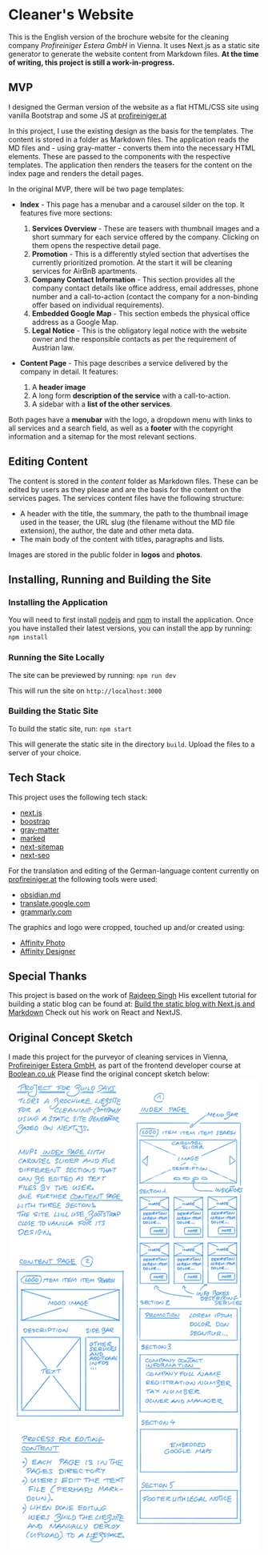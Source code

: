 # Cleaner's Website 

This is the English version of the brochure website for the cleaning company _Profireiniger Estera GmbH_ in Vienna. It uses Next.js as a static site generator to generate the website content from Markdown files.
**At the time of writing, this project is still a work-in-progress.**


## MVP
I designed the German version of the website as a flat HTML/CSS site using vanilla Bootstrap and some JS at [profireiniger.at](https://profireiniger.at)

In this project, I use the existing design as the basis for the templates. The content is stored in a folder as Markdown files. The application reads the MD files and - using gray-matter - converts them into the necessary HTML elements. These are passed to the components with the respective templates. The application then renders the teasers for the content on the index page and renders the detail pages.

In the original MVP, there will be two page templates:
- **Index** - This page has a menubar and a carousel silder on the top. It features five more sections:
	1. **Services Overview** - These are teasers with thumbnail images and a short summary for each service offered by the company. Clicking on them opens the respective detail page.
	2. **Promotion** - This is a differently styled section that advertises the currently prioritized promotion. At the start it will be cleaning services for AirBnB apartments.
	3. **Company Contact Information** - This section provides all the company contact details like office address, email addresses, phone number and a call-to-action (contact the company for a non-binding offer based on individual requirements).
	4. **Embedded Google Map** - This section embeds the physical office address as a Google Map.
	5. **Legal Notice** - This is the obligatory legal notice with the website owner and the responsible contacts as per the requirement of Austrian law.

- **Content Page** - This page describes a service delivered by the company in detail. It features:
	1. A **header image**
	2. A long form **description of the service** with a call-to-action.
	3. A sidebar with a **list of the other services**.

Both pages have a **menubar** with the logo, a dropdown menu with links to all services and a search field, as well as a **footer** with the copyright information and a sitemap for the most relevant sections.

## Editing Content
The content is stored in the _content_ folder as Markdown files. These can be edited by users as they please and are the basis for the content on the services pages.
The services content files have the following structure:
- A header with the title, the summary, the path to the thumbnail image used in the teaser, the URL slug (the filename without the MD file extension), the author, the date and other meta data.
- The main body of the content with titles, paragraphs and lists.

Images are stored in the public folder in **logos** and **photos**.

## Installing, Running and Building the Site

### Installing the Application
You  will need to first install [nodejs](https://nodejs.org/en/) and [npm](https://www.npmjs.com/) to install the application. Once you have installed their latest versions, you can install the app by running:
``npm install``

### Running the Site Locally
The site can be previewed by running:
``npm run dev``

This will run the site on `http://localhost:3000`

### Building the Static Site
To build the static site, run:
`npm start`

This will generate the static site in the directory `build`. Upload the files to a server of your choice.

## Tech Stack
This project uses the following tech stack:
- [next.js](https://nextjs.org/)
- [boostrap](https://getbootstrap.com/)
- [gray-matter](https://www.npmjs.com/package/gray-matter)
- [marked](https://www.npmjs.com/package/marked)
- [next-sitemap](https://www.npmjs.com/package/next-sitemap)
- [next-seo](https://www.npmjs.com/package/next-seo)

For the translation and editing of the German-language content currently on [profireiniger.at](https://profireiniger.at) the following tools were used:
- [obsidian.md](https://obsidian.md/)
- [translate.google.com](https://translate.google.com/)
- [grammarly.com](https://app.grammarly.com/)

The graphics and logo were cropped, touched up and/or created using:
- [Affinity Photo](https://affinity.serif.com/en-gb/photo/)
- [Affinity Designer](https://affinity.serif.com/en-gb/designer/)

## Special Thanks
This project is based on the work of [Rajdeep Singh](https://medium.com/@officialrajdeepsingh)
His excellent tutorial for building a static blog can be found at: [Build the static blog with Next.js and Markdown](https://medium.com/nextjs/build-the-static-blog-with-next-js-and-markdown-59576c75fbf2)
Check out his work on React and NextJS.

## Original Concept Sketch
I made this project for the purveyor of cleaning services in Vienna, [Profireiniger Estera GmbH](https://profireiniger.at), as part of the frontend developer course at [Boolean.co.uk](https://boolean.co.uk/)
Please find the original concept sketch below:
![Concept Sketch](/concept/concept-sketch.jpg)
